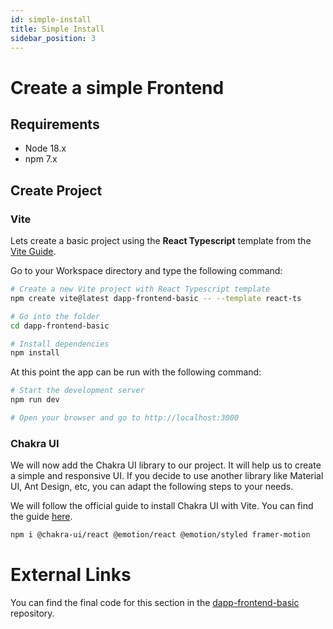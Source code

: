 ```yaml
---
id: simple-install
title: Simple Install
sidebar_position: 3
---
```


# Create a simple Frontend

## Requirements

- Node 18.x
- npm 7.x

## Create Project

### Vite

Lets create a basic project using the **React Typescript** template from the [Vite Guide](https://vitejs.dev/guide/#scaffolding-your-first-vite-project). 

Go to your Workspace directory and type the following command:

```bash
# Create a new Vite project with React Typescript template 
npm create vite@latest dapp-frontend-basic -- --template react-ts

# Go into the folder
cd dapp-frontend-basic

# Install dependencies
npm install
```

At this point the app can be run with the following command:

```bash
# Start the development server
npm run dev

# Open your browser and go to http://localhost:3000
```


### Chakra UI

We will now add the Chakra UI library to our project. It will help us to create a simple and responsive UI.
If you decide to use another library like Material UI, Ant Design, etc, you can adapt the following steps to your needs.

We will follow the official guide to install Chakra UI with Vite. You can find the guide [here](https://v2.chakra-ui.com/getting-started/vite-guide).

```bash
npm i @chakra-ui/react @emotion/react @emotion/styled framer-motion
```

# External Links

You can find the final code for this section in the [dapp-frontend-basic](https://github/phybyte/dapp-template-basic) repository.